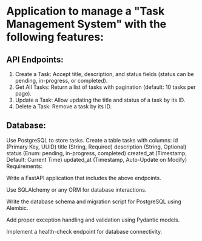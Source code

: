 # Application to manage a "Task Management System" with the following features:

## API Endpoints:
1. Create a Task: Accept title, description, and status fields (status can be pending, in-progress, or completed).
2. Get All Tasks: Return a list of tasks with pagination (default: 10 tasks per page).
3. Update a Task: Allow updating the title and status of a task by its ID.
4. Delete a Task: Remove a task by its ID.

## Database:
Use PostgreSQL to store tasks.
Create a table tasks with columns:
id (Primary Key, UUID)
title (String, Required)
description (String, Optional)
status (Enum: pending, in-progress, completed)
created_at (Timestamp, Default: Current Time)
updated_at (Timestamp, Auto-Update on Modify)
Requirements:

Write a FastAPI application that includes the above endpoints.

Use SQLAlchemy or any ORM for database interactions.

Write the database schema and migration script for PostgreSQL using Alembic.

Add proper exception handling and validation using Pydantic models.

Implement a health-check endpoint for database connectivity.

